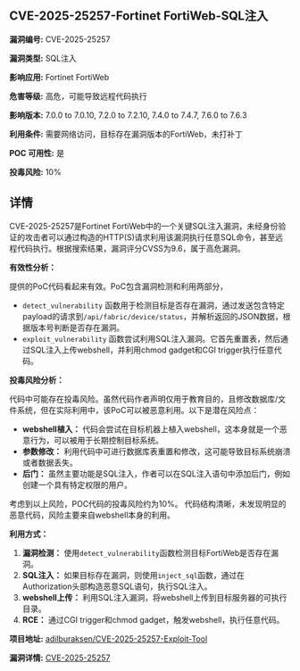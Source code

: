 ## CVE-2025-25257-Fortinet FortiWeb-SQL注入

**漏洞编号:** CVE-2025-25257

**漏洞类型:** SQL注入

**影响应用:** Fortinet FortiWeb

**危害等级:** 高危，可能导致远程代码执行

**影响版本:** 7.0.0 to 7.0.10, 7.2.0 to 7.2.10, 7.4.0 to 7.4.7, 7.6.0 to 7.6.3

**利用条件:** 需要网络访问，目标存在漏洞版本的FortiWeb，未打补丁

**POC 可用性:** 是

**投毒风险:** 10%

## 详情

CVE-2025-25257是Fortinet FortiWeb中的一个关键SQL注入漏洞，未经身份验证的攻击者可以通过构造的HTTP(S)请求利用该漏洞执行任意SQL命令，甚至远程代码执行。根据搜索结果，漏洞评分CVSS为9.6，属于高危漏洞。

**有效性分析：**

提供的PoC代码看起来有效。PoC包含漏洞检测和利用两部分，
*   `detect_vulnerability` 函数用于检测目标是否存在漏洞，通过发送包含特定payload的请求到`/api/fabric/device/status`，并解析返回的JSON数据，根据版本号判断是否存在漏洞。
*   `exploit_vulnerability` 函数尝试利用SQL注入漏洞。它首先重置表，然后通过SQL注入上传webshell，并利用chmod gadget和CGI trigger执行任意代码。

**投毒风险分析：**

代码中可能存在投毒风险。虽然代码作者声明仅用于教育目的，且修改数据库/文件系统，但在实际利用中，该PoC可以被恶意利用。以下是潜在风险点：

*   **webshell植入：** 代码会尝试在目标机器上植入webshell，这本身就是一个恶意行为，可以被用于长期控制目标系统。
*   **参数修改：**  利用代码中可进行数据库表重置和修改，这可能导致目标系统崩溃或者数据丢失。
*   **后门：**  虽然主要功能是SQL注入，作者可以在SQL注入语句中添加后门，例如创建一个具有特定权限的用户。

考虑到以上风险，POC代码的投毒风险约为10%。 代码结构清晰，未发现明显的恶意代码，风险主要来自webshell本身的利用。

**利用方式：**

1.  **漏洞检测：**  使用`detect_vulnerability`函数检测目标FortiWeb是否存在漏洞。
2.  **SQL注入：**  如果目标存在漏洞，则使用`inject_sql`函数，通过在Authorization头部构造恶意SQL语句，执行SQL注入。
3.  **webshell上传：**  利用SQL注入漏洞，将webshell上传到目标服务器的可执行目录。
4.  **RCE：**  通过CGI trigger和chmod gadget，触发webshell，执行任意代码。

**项目地址:** [adilburaksen/CVE-2025-25257-Exploit-Tool](https://github.com/adilburaksen/CVE-2025-25257-Exploit-Tool)

**漏洞详情:** [CVE-2025-25257](https://nvd.nist.gov/vuln/detail/CVE-2025-25257)